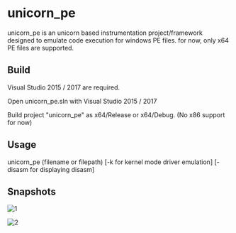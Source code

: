 # unicorn_pe
unicorn_pe is an unicorn based instrumentation project/framework designed to emulate code execution for windows PE files.
for now, only x64 PE files are supported.

## Build
Visual Studio 2015 / 2017 are required.

Open unicorn_pe.sln with Visual Studio 2015 / 2017

Build project "unicorn_pe" as x64/Release or x64/Debug. (No x86 support for now)

## Usage

unicorn_pe (filename or filepath) [-k for kernel mode driver emulation] [-disasm for displaying disasm]

## Snapshots

![1](https://github.com/hzqst/unicorn_pe/raw/master/img/img1.png)

![2](https://github.com/hzqst/unicorn_pe/raw/master/img/img2.png)
